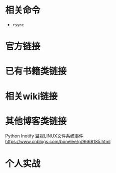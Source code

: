 
# 相关命令

- `rsync`

# 官方链接

# 已有书籍类链接

# 相关wiki链接

# 其他博客类链接

Python Inotify 监视LINUX文件系统事件 https://www.cnblogs.com/bonelee/p/9668185.html

# 个人实战
